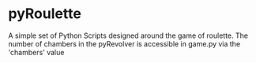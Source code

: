 # pyRoulette
A simple set of Python Scripts designed around the game of roulette.
The number of chambers in the pyRevolver is accessible in game.py via the 'chambers' value
 
